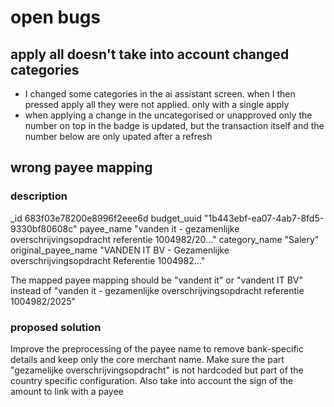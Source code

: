 # open bugs
## apply all doesn't take into account changed categories
- I changed some categories in the ai assistant screen. when I then pressed apply all they were not applied. only with a single apply
- when applying a change in the uncategorised or unapproved only the number on top in the badge is updated, but the transaction itself and the number below are only upated after a refresh
## wrong payee mapping

### description

\_id
683f03e78200e8996f2eee6d
budget_uuid
"1b443ebf-ea07-4ab7-8fd5-9330bf80608c"
payee_name
"vanden it - gezamenlijke overschrijvingsopdracht referentie 1004982/20…"
category_name
"Salery"
original_payee_name
"VANDEN IT BV - Gezamenlijke overschrijvingsopdracht Referentie 1004982…"

The mapped payee mapping should be "vandent it" or "vandent IT BV" instead of "vanden it - gezamenlijke overschrijvingsopdracht referentie 1004982/2025"

### proposed solution

Improve the preprocessing of the payee name to remove bank-specific details and keep only the core merchant name. Make sure the part "gezamelijke overschrijvingsopdracht" is not hardcoded but part of the country specific configuration.
Also take into account the sign of the amount to link with a payee

